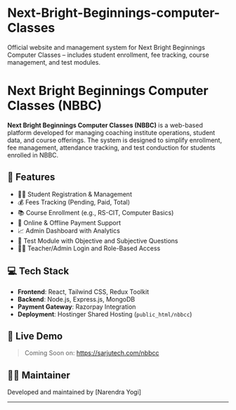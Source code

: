 # Next-Bright-Beginnings-computer-Classes
Official website and management system for Next Bright Beginnings Computer Classes – includes student enrollment, fee tracking, course management, and test modules.

# Next Bright Beginnings Computer Classes (NBBC)

**Next Bright Beginnings Computer Classes (NBBC)** is a web-based platform developed for managing coaching institute operations, student data, and course offerings. The system is designed to simplify enrollment, fee management, attendance tracking, and test conduction for students enrolled in NBBC.

## 🔧 Features

- 🧑‍🎓 Student Registration & Management
- 💰 Fees Tracking (Pending, Paid, Total)
- 📚 Course Enrollment (e.g., RS-CIT, Computer Basics)
- 🧾 Online & Offline Payment Support
- 📈 Admin Dashboard with Analytics
- 📝 Test Module with Objective and Subjective Questions
- 👨‍🏫 Teacher/Admin Login and Role-Based Access

## 💻 Tech Stack

- **Frontend**: React, Tailwind CSS, Redux Toolkit
- **Backend**: Node.js, Express.js, MongoDB
- **Payment Gateway**: Razorpay Integration
- **Deployment**: Hostinger Shared Hosting (`public_html/nbbcc`)

## 🚀 Live Demo

> Coming Soon on: https://sarjutech.com/nbbcc

## 🧑‍💻 Maintainer

Developed and maintained by [Narendra Yogi]

---

